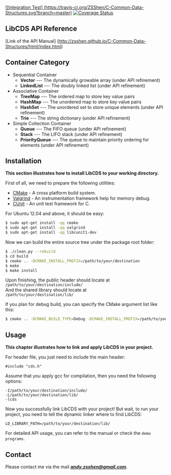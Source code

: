 [![Integration Test] (https://travis-ci.org/ZSShen/C-Common-Data-Structures.svg?branch=master)](https://travis-ci.org/ZSShen/C-Common-Data-Structures) [![Coverage Status](https://coveralls.io/repos/ZSShen/C-Common-Data-Structures/badge.svg?branch=master&service=github)](https://coveralls.io/github/ZSShen/C-Common-Data-Structures?branch=master) 

## **LibCDS API Reference**
[Link of the API Manual] (http://zsshen.github.io/C-Common-Data-Structures/html/index.html)

## **Container Category**
 + Sequential Container
   + **Vector** --- The dynamically growable array (under API refinement)  
   + **LinkedList** --- The doubly linked list (under API refinement)  
 + Associative Container
   + **TreeMap** --- The ordered map to store key value pairs 
   + **HashMap** --- The unordered map to store key value pairs
   + **HashSet** --- The unordered set to store unique elements (under API refinement)  
   + **Trie** --- The string dictionary (under API refinement)  
 + Simple Collection Container
   + **Queue** --- The FIFO queue (under API refinement)  
   + **Stack** --- The LIFO stack (under API refinement)  
   + **PriorityQueue** --- The queue to maintain priority ordering for elements (under API refinement)  

## **Installation**
**This section illustrates how to install LibCDS to your working directory.**

First of all, we need to prepare the following utilities:
+ [CMake] - A cross platform build system.
+ [Valgrind] - An instrumentation framework help for memory debug.
+ [CUnit] - An unit test framework for C.

For Ubuntu 12.04 and above, it should be easy:
``` sh
$ sudo apt-get install -qq cmake
$ sudo apt-get install -qq valgrind
$ sudo apt-get install -qq libcunit1-dev
```
Now we can build the entire source tree under the package root folder:
``` sh
$ ./clean.py --rebuild
$ cd build
$ cmake .. -DCMAKE_INSTALL_PREFIX=/path/to/your/destination
$ make
$ make install
```
Upon finishing, the public header should locate at  
`/path/to/your/destination/include/`  
And the shared library should locate at  
`/path/to/your/destination/lib/`  

If you plan for debug build, you can specify the CMake argument list like this:
``` sh
$ cmake .. -DCMAKE_BUILD_TYPE=Debug -DCMAKE_INSTALL_PREFIX=/path/to/your/destination
```

## **Usage**
**This chapter illustrates how to link and apply LibCDS in your project.**

For header file, you just need to include the main header:
```
#include "cds.h"
```
Assume that you apply gcc for compilation, then you need the following options:
```
-I/path/to/your/destination/include/
-L/path/to/your/destination/lib/
-lcds
```
Now you successfully link LibCDS with your project!
But wait, to run your project, you need to tell the dynamic linker where to find LibCDS:
```
LD_LIBRARY_PATH=/path/to/your/destination/lib/
```
For detailed API usage, you can refer to the manual or check the `demo programs`.


## **Contact**
Please contact me via the mail ***andy.zsshen@gmail.com***.  

[CMake]:http://www.cmake.org/
[Valgrind]:http://valgrind.org/
[CUnit]:http://cunit.sourceforge.net/
